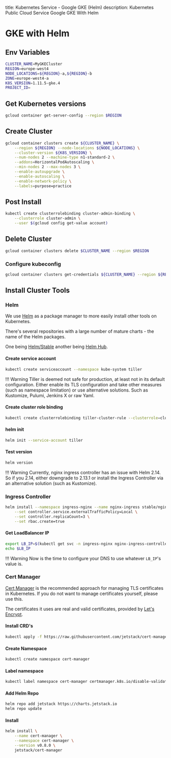 title: Kubernetes Service - Google GKE (Helm)
description: Kubernetes Public Cloud Service Google GKE With Helm

# GKE with Helm

## Env Variables

```bash
CLUSTER_NAME=MyGKECluster
REGION=europe-west4
NODE_LOCATIONS=${REGION}-a,${REGION}-b
ZONE=europe-west4-a
K8S_VERSION=1.11.5-gke.4
PROJECT_ID=
```

## Get Kubernetes versions

```bash
gcloud container get-server-config --region $REGION
```

## Create Cluster

```bash
gcloud container clusters create ${CLUSTER_NAME} \
    --region ${REGION} --node-locations ${NODE_LOCATIONS} \
    --cluster-version ${K8S_VERSION} \
    --num-nodes 2 --machine-type n1-standard-2 \
    --addons=HorizontalPodAutoscaling \
    --min-nodes 2 --max-nodes 3 \
    --enable-autoupgrade \
    --enable-autoscaling \
    --enable-network-policy \
    --labels=purpose=practice
```

## Post Install

```bash
kubectl create clusterrolebinding cluster-admin-binding \
    --clusterrole cluster-admin \
    --user $(gcloud config get-value account)
```

## Delete Cluster

```bash
gcloud container clusters delete $CLUSTER_NAME --region $REGION
```

### Configure kubeconfig

```bash
gcloud container clusters get-credentials ${CLUSTER_NAME} --region ${REGION}
```

## Install Cluster Tools

### Helm

We use [Helm](https://helm.sh) as a package manager to more easily install other tools on Kubernetes.

There's several repositories with a large number of mature charts - the name of the Helm packages.

One being [Helm/Stable](https://github.com/helm/charts/tree/master/stable) another being [Helm Hub](https://hub.helm.sh/charts).

#### Create service account

```bash
kubectl create serviceaccount --namespace kube-system tiller
```

!!! Warning
    Tiller is deemed not safe for production, at least not in its default configuration.
    Either enable its TLS configuration and take other measures (such as namespace limitation) or use alternative solutions. Such as Kustomize, Pulumi, Jenkins X or raw Yaml.

#### Create cluster role binding

```bash
kubectl create clusterrolebinding tiller-cluster-rule --clusterrole=cluster-admin --serviceaccount=kube-system:tiller
```

#### helm init

```bash
helm init --service-account tiller
```

#### Test version

```bash
helm version
```

!!! Warning
    Currently, nginx ingress controller has an issue with Helm 2.14.
    So if you 2.14, either downgrade to 2.13.1 or install the Ingress Controller via an alternative solution (such as Kustomize).

### Ingress Controller

```bash
helm install --namespace ingress-nginx --name nginx-ingress stable/nginx-ingress \
    --set controller.service.externalTrafficPolicy=Local \
    --set controller.replicaCount=3 \
    --set rbac.create=true
```

#### Get LoadBalancer IP

```bash
export LB_IP=$(kubectl get svc -n ingress-nginx nginx-ingress-controller -o jsonpath="{.status.loadBalancer.ingress[0].ip}")
echo $LB_IP
```

!!! Warning
    Now is the time to configure your DNS to use whatever `LB_IP`'s value is.

### Cert Manager

[Cert Manager](https://github.com/jetstack/cert-manager) is the recommended approach for managing TLS certificates in Kubernetes. If you do not want to manage certificates yourself, please use this.

The certificates it uses are real and valid certificates, provided by [Let's Encrypt](https://letsencrypt.org/).

#### Install CRD's

```bash
kubectl apply -f https://raw.githubusercontent.com/jetstack/cert-manager/release-0.8/deploy/manifests/00-crds.yaml
```

#### Create Namespace

```bash
kubectl create namespace cert-manager
```

#### Label namespace

```bash
kubectl label namespace cert-manager certmanager.k8s.io/disable-validation=true
```

#### Add Helm Repo

```bash
helm repo add jetstack https://charts.jetstack.io
helm repo update
```

#### Install

```bash
helm install \
    --name cert-manager \
    --namespace cert-manager \
    --version v0.8.0 \
    jetstack/cert-manager
```